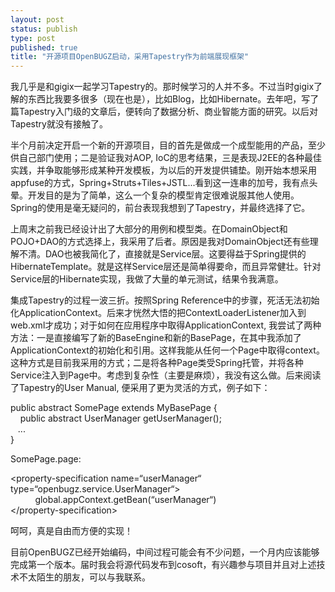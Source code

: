 ```yaml
--- 
layout: post
status: publish
type: post
published: true
title: "开源项目OpenBUGZ启动，采用Tapestry作为前端展现框架"
---
```

<p>我几乎是和gigix一起学习Tapestry的。那时候学习的人并不多。不过当时gigix了解的东西比我要多很多（现在也是），比如Blog，比如Hibernate。去年吧，写了篇Tapestry入门级的文章后，便转向了数据分析、商业智能方面的研究。以后对Tapestry就没有接触了。</p>
<p>半个月前决定开启一个新的开源项目，目的首先是做成一个成型能用的产品，至少供自己部门使用；二是验证我对AOP, IoC的思考结果，三是表现J2EE的各种最佳实践，并争取能够形成某种开发模板，为以后的开发提供铺垫。刚开始本想采用appfuse的方式，Spring+Struts+Tiles+JSTL...看到这一连串的加号，我有点头晕。开发目的是为了简单，这么一个复杂的模型肯定很难说服其他人使用。Spring的使用是毫无疑问的，前台表现我想到了Tapestry，并最终选择了它。</p>
<p>上周末之前我已经设计出了大部分的用例和模型类。在DomainObject和POJO+DAO的方式选择上，我采用了后者。原因是我对DomainObject还有些理解不清。DAO也被我简化了，直接就是Service层。这要得益于Spring提供的HibernateTemplate。就是这样Service层还是简单得要命，而且异常健壮。针对Service层的Hibernate实现，我做了大量的单元测试，结果令我满意。</p>
<p>集成Tapestry的过程一波三折。按照Spring Reference中的步骤，死活无法初始化ApplicationContext。后来才恍然大悟的把ContextLoaderListener加入到web.xml才成功；对于如何在应用程序中取得ApplicationContext, 我尝试了两种方法：一是直接编写了新的BaseEngine和新的BasePage，在其中我添加了ApplicationContext的初始化和引用。这样我能从任何一个Page中取得context。这种方式是目前我采用的方式；二是将各种Page类受Spring托管，并将各种Service注入到Page中。考虑到复杂性（主要是麻烦），我没有这么做。后来阅读了Tapestry的User Manual, 便采用了更为灵活的方式，例子如下：</p>
<p>public abstract SomePage extends MyBasePage {<br />&nbsp;&nbsp;&nbsp; public abstract UserManager getUserManager();<br />&nbsp;&nbsp; ...<br />}</p>
<p>SomePage.page:</p>
<p>&lt;property-specification name=&#8220;userManager&#8220; type=&#8220;openbugz.service.UserManager&#8220;&gt;<br />&nbsp;&nbsp;&nbsp;&nbsp;&nbsp;&nbsp;&nbsp;&nbsp;&nbsp; global.appContext.getBean(&#8220;userManager&#8220;)<br />&lt;/property-specification&gt;</p>
<p>呵呵，真是自由而方便的实现！</p>
<p>目前OpenBUGZ已经开始编码，中间过程可能会有不少问题，一个月内应该能够完成第一个版本。届时我会将源代码发布到cosoft，有兴趣参与项目并且对上述技术不太陌生的朋友，可以与我联系。</p>
